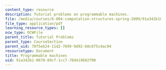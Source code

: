```yaml
---
content_type: resource
description: Tutorial problems on programmable machines.
file: /media/courses/6-004-computation-structures-spring-2009/91a342b1067089cf1cc778d419602f00_MIT6_004s09_tutor11.pdf
file_type: application/pdf
learning_resource_types: []
ocw_type: OCWFile
parent_title: Tutorial Problems
parent_type: CourseSection
parent_uid: 70f5eb24-11d2-7699-9d92-b0c6f5c4ac94
resourcetype: Document
title: Programmable machines
uid: 91a342b1-0670-89cf-1cc7-78d419602f00
---
```

